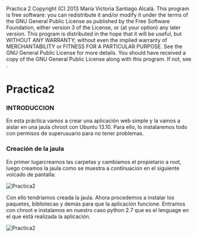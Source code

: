 Practica 2 Copyright (C) 2013 María Victoria Santiago Alcalá. This program is free software: you can redistribute it and/or modify it under the terms of the GNU General Public License as published by the Free Software Foundation, either version 3 of the License, or (at your option) any later version. This program is distributed in the hope that it will be useful, but WITHOUT ANY WARRANTY; without even the implied warranty of MERCHANTABILITY or FITNESS FOR A PARTICULAR PURPOSE. See the GNU General Public License for more details. You should have received a copy of the GNU General Public License along with this program. If not, see .

Practica2
=========
### INTRODUCCION
En esta práctica vamos a crear una aplicación web simple y la vamos a aislar en una jaula chroot con Ubuntu 13.10.
Para ello, lo instalaremos todo con permisos de superusuario para no tener problemas.

### Creación de la jaula
En primer lugarcreamos las carpetas y cambiamos el propietario a root, luego creamos la jaula como se muestra a continuacion en el siguiente volcado de pantalla:

![Practica2](https://dl.dropbox.com/s/qwjy488qmrzglq7/pract2IV.png)

Con ello tendriamos creada la jaula. Ahora procedemos a instalar los paquetes, bibliotecas y demás para que la aplicación funcione.
Entramos con chroot e instalamos en nuestro caso python 2.7 que es el lenguage en el que está realizada la aplicación.

![Practica2](https://dl.dropbox.com/s/b1kg8k3ijwy7qu2/p2iv1.png)
